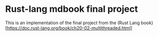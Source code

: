 # Rust-lang mdbook final project
This is an implementation of the final project from the (Rust Lang book)
[https://doc.rust-lang.org/book/ch20-02-multithreaded.html]
